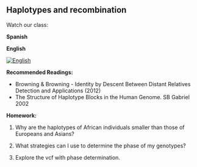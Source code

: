 ## Haplotypes and recombination ##

Watch our class:

**Spanish**

**English** 

[![English](https://img.youtube.com/vi/rtqXneGxAIY/0.jpg)](https://youtube.com/watch?v=rtqXneGxAIY)

**Recommended Readings:**
- Browning & Browning - Identity by Descent Between Distant Relatives Detection and Applications (2012)
- The Structure of Haplotype Blocks in the Human Genome. SB Gabriel 2002

**Homework:**

1. Why are the haplotypes of African individuals smaller than those of Europeans and Asians? 

2. What strategies can I use to determine the phase of my genotypes? 

3. Explore the vcf with phase determination. 



